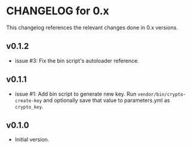 # CHANGELOG for 0.x
This changelog references the relevant changes done in 0.x versions.


## v0.1.2
* issue #3: Fix the bin script's autoloader reference.


## v0.1.1
* issue #1: Add bin script to generate new key.  Run `vendor/bin/crypto-create-key` and optionally save that value to parameters.yml as `crypto_key`.


## v0.1.0
* Initial version.

